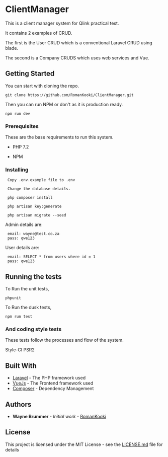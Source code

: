 # ClientManager

This is a client manager system for Qlink practical test.

It contains 2 examples of CRUD.

The first is the User CRUD which is a conventional Laravel CRUD using blade.

The second is a Company CRUDS which uses web services and Vue.

## Getting Started

You can start with cloning the repo.
````
git clone https://github.com/RomanKooki/ClientManager.git 
````
Then you can run NPM or don't as it is production ready.
````
npm run dev
````

### Prerequisites

These are the base requirements to run this system.

- PHP 7.2

- NPM


### Installing


```
 Copy .env.example file to .env
 
 Change the database details.

 php composer install
 
 php artisan key:generate
 
 php artisan migrate --seed
```

Admin details are:
```
 email: wayne@test.co.za
 pass: qwe123
```

User details are:
```
 email: SELECT * from users where id = 1
 pass: qwe123
```


## Running the tests

To Run the unit tests,

```
phpunit
```

To Run the dusk tests,

```
npm run test
```

### And coding style tests

These tests follow the processes and flow of the system.

Style-CI
PSR2


## Built With

* [Laravel](http://laravel.com) - The PHP framework used
* [VueJs](http://vue.com) - The Frontend framework used
* [Composer](https://composer.com/) - Dependency Management


## Authors

* **Wayne Brummer** - *Initial work* - [RomanKooki](https://github.com/RomanKooki)

## License

This project is licensed under the MIT License - see the [LICENSE.md](LICENSE.md) file for details